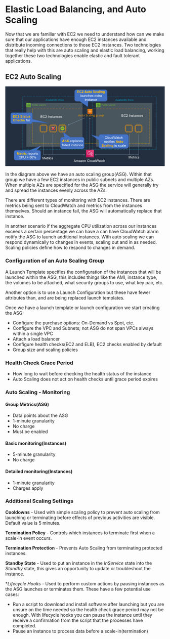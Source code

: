 # Elastic Load Balancing, and Auto Scaling
Now that we are familiar with EC2 we need to understand how can we make sure that our applications have enough EC2 instances available and distribute incoming connections to those EC2 instances. Two technologies that really help with this are auto scaling and elastic load balancing, working together these two technologies enable elastic and fault tolerant applications.

## EC2 Auto Scaling
![ec2_auto_scaling_group](./assets/ec2_auto_scaling_group.png)

In the diagram above we have an auto scaling group(ASG). Within that group we have a few EC2 instances in public subnets and multiple AZs. When multiple AZs are specified for the ASG the service will generally try and spread the instances evenly across the AZs. 

There are different types of monitoring with EC2 instances. There are metrics being sent to CloudWatch and metrics from the instances themselves. Should an instance fail, the ASG will automatically replace that instance. 

In another scenario if the aggregate CPU utilization across our instances exceeds a certain percentage we can have a can have CloudWatch alarm notify the ASG to launch additional instances. With auto scaling we can respond dynamically to changes in events, scaling out and in as needed. Scaling policies define how to respond to changes in demand. 

### Configuration of an Auto Scaling Group
A Launch Template specifies the configuration of the instances that will be launched within the ASG, this includes things like the AMI, instance type, the volumes to be attached, what security groups to use, what key pair, etc.

Another option is to use a Launch Configuration but these have fewer attributes than, and are being replaced launch templates.

Once we have a launch template or launch configuration we start creating the ASG:
- Configure the purchase options: On-Demand vs Spot, etc.
- Configure the VPC and Subnets; not ASG do not span VPCs always within a single VPC
- Attach a load balancer
- Configure health checks(EC2 and ELB), EC2 checks enabled by default
- Group size and scaling policies

### Health Check Grace Period
- How long to wait before checking the health status of the instance
- Auto Scaling does not act on health checks until grace period expires

### Auto Scaling - Monitoring
#### Group Metrics(ASG)
- Data points about the ASG
- 1-minute granularity
- No charge
- Must be enabled

#### Basic monitoring(Instances)
- 5-minute granularity
- No charge

#### Detailed monitoring(Instances)
- 1-minute granularity
- Charges apply

### Additional Scaling Settings
**Cooldowns** - Used with simple scaling policy to prevent auto scaling from launching or terminating before effects of previous activities are visible. Default value is 5 minutes.

**Termination Policy** - Controls which instances to terminate first when a scale-in event occurs.

**Termination Protection** - Prevents Auto Scaling from terminating protected instances.

**Standby State** - Used to put an instance in the *InService* state into the *Standby* state, this gives an opportunity to update or troubleshoot the instance.

**Lifecycle Hooks* - Used to perform custom actions by pausing instances as the ASG launches or terminates them. These have a few potential use cases:
  - Run a script to download and install software after launching but you are unsure on the time needed so the health check grace period may not be enough. With lifecycle hooks you can pause the instance until they receive a confirmation from the script that the processes have completed.
  - Pause an instance to process data before a scale-in(termination)

